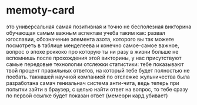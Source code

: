 # memoty-card
это универсальная самая позитивная и точно не бесполезная викторина обучающая самым важным аспектам учеба таким как: развал югославии, обозначение элемента азота, которого  вы  так можете посмотреть в таблице менделеева и конечно самое-самое важное, вопрос о эпохе роккоко про которую ты ни разу в жизни больше не вспомнишь после прохождения этой викторины, у нас присутствуют самые передовые технологии отслежки статистики: тебе показывают твой процент правильных ответов, на который тебе будет полностью не поебать. такнашей научной компанией по отслежке жульничества была разработана самач гениальнач система анти-чита, ведь теперь при попытки зайти в браузер, с целью найти ответ на вопрос, то тебе сразу по первой ссылке будет показан ответ
(мемеори кард убивает)
